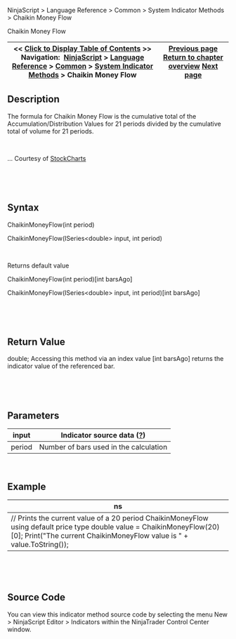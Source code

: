 ﻿


NinjaScript \> Language Reference \> Common \> System Indicator Methods \> Chaikin Money Flow






















Chaikin Money Flow







| \<\< [Click to Display Table of Contents](chaikin_money_flow.md) \>\> **Navigation:**     [NinjaScript](ninjascript-1.md) \> [Language Reference](language_reference_wip-1.md) \> [Common](common-1.md) \> [System Indicator Methods](indicators-1.md) \> Chaikin Money Flow | [Previous page](candlestickpattern-1.md) [Return to chapter overview](indicators-1.md) [Next page](chaikin_oscillator-1.md) |
| --- | --- |











## Description


The formula for Chaikin Money Flow is the cumulative total of the Accumulation/Distribution Values for 21 periods divided by the cumulative total of volume for 21 periods. 


 


... Courtesy of [StockCharts](http://stockcharts.com/education/IndicatorAnalysis/indic_ChaikinMoneyFlow1.md)


 


 


## Syntax


ChaikinMoneyFlow(int period)  

ChaikinMoneyFlow(ISeries\<double\> input, int period)


 


Returns default value  

ChaikinMoneyFlow(int period)\[int barsAgo]  

ChaikinMoneyFlow(ISeries\<double\> input, int period)\[int barsAgo]


 


 


## Return Value


double; Accessing this method via an index value \[int barsAgo] returns the indicator value of the referenced bar.


 


 


## Parameters




| input | Indicator source data ([?](valid_input_data_for_indicator-1.md)) |
| --- | --- |
| period | Number of bars used in the calculation |



 


## 


## Example




| ns |
| --- |
| // Prints the current value of a 20 period ChaikinMoneyFlow using default price type double value \= ChaikinMoneyFlow(20)\[0]; Print("The current ChaikinMoneyFlow value is " \+ value.ToString()); |



 


 


## Source Code


You can view this indicator method source code by selecting the menu New \> NinjaScript Editor \> Indicators within the NinjaTrader Control Center window.








